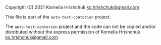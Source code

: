 Copyright (C) 2021 Kornelia Hrishchuk <ko.hrishchuk@gmail.com>

This file is part of the `auto-test-contorion` project.

The `auto-test-contorion` project and the code can not be copied and/or distributed without the express
permission of Kornelia Hrishchuk <ko.hrishchuk@gmail.com>.